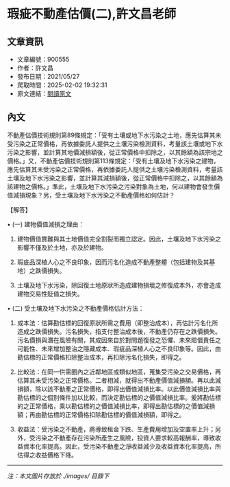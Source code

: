 # 瑕疵不動產估價(二),許文昌老師

## 文章資訊
- 文章編號：900555
- 作者：許文昌
- 發布日期：2021/05/27
- 爬取時間：2025-02-02 19:32:31
- 原文連結：[閱讀原文](https://real-estate.get.com.tw/Columns/detail.aspx?no=900555)

## 內文
不動產估價技術規則第89條規定：「受有土壤或地下水污染之土地，應先估算其未受污染之正常價格，再依據委託人提供之土壤污染檢測資料，考量該土壤或地下水污染之影響，並計算其地價減損額後，從正常價格中扣除之，以其餘額為該宗地之價格。」又，不動產估價技術規則第113條規定：「受有土壤及地下水污染之建物，應先估算其未受污染之正常價格，再依據委託人提供之土壤污染檢測資料，考量該土壤及地下水污染之影響，並計算其減損額後，從正常價格中扣除之，以其餘額為該建物之價格。」準此，土壤及地下水污染之污染對象為土地，何以建物會發生價值減損現象？另，受土壤及地下水污染之不動產價格如何估計？

【解答】

• (一) 建物價值減損之理由：

1. 建物價值實難與其土地價值完全割裂而獨立認定。因此，土壤及地下水污染之影響不僅及於土地，亦及於建物。

2. 瑕疵品深植人心之不良印象，因而污名化造成不動產整體（包括建物及其基地）之跌價損失。

3. 土壤及地下水污染，除回復土地原狀所造成建物損壞之修復成本外，亦會造成建物交易性貶值之損失。

• (二) 受土壤及地下水污染之不動產價格估計方法：

1. 成本法：估算勘估標的回復原狀所需之費用（即整治成本），再估計污名化所造成之跌價損失。污名損失，指支付整治成本後，不動產仍存在之跌價損失。污名價損與潛在風險有關，其成因來自於對問題復發之恐懼、未來賠償責任之可能性、未來增加整治之隱藏成本、瑕疵品深植人心之不良印象等。因此，由勘估標的正常價格扣除整治成本，再扣除污名化損失，即得之。

2. 比較法：在同一供需圈內之近鄰地區或類似地區，蒐集受污染之交易價格，再估算其未受污染之正常價格。二者相減，就得出不動產價值減損額。再以此減損額，除以該不動產之正常價格，即得出價值減損比率。以此價值減損比率與勘估標的之個別條件加以比較，而決定勘估標的之價值減損比率。爰將勘估標的之正常價格，乘以勘估標的之價值減損比率，即得出勘估標的之價值減損額；再由勘估標的正常價格扣除勘估標的價值減損額，即得之。

3. 收益法：受污染之不動產，將導致租金下跌、生產費用增加及空置率上升；另外，受污染之不動產存在污染所產生之風險，投資人要求較高報酬率，導致收益資本化率提高。因此，受污染不動產之淨收益減少及收益資本化率提高，所估得之收益價格下降。
---
*注：本文圖片存放於 ./images/ 目錄下*
